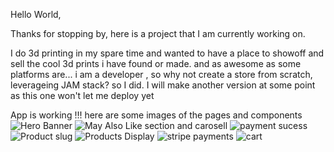 Hello World, 

Thanks for stopping by, here is a project that I am currently working on.



I do 3d printing in my spare time and wanted to have a place to showoff and sell the cool 3d prints i have found or made.
and as awesome as some platforms are... i am a developer , so why not create a store from scratch, leverageing JAM stack?
so I did.
I will make another version at some point as this one won't let me deploy yet 


App is working !!! here are some images of the pages and components 
![Hero Banner](https://user-images.githubusercontent.com/56238070/205802897-b18fa5c9-4947-4314-a21b-6723c556b7ff.PNG)
![May Also Like section and carosell](https://user-images.githubusercontent.com/56238070/205802903-dd6a6ec7-3e90-4365-bbcc-a395c69afeff.PNG)
![payment sucess](https://user-images.githubusercontent.com/56238070/205802908-2e09699a-fc4a-4a22-8951-2bcc05bf8022.PNG)
![Product  slug](https://user-images.githubusercontent.com/56238070/205802913-63e8b3e6-7566-4d29-972b-014dcb6774f1.PNG)
![Products Display](https://user-images.githubusercontent.com/56238070/205802918-2d9d1f7a-9718-4baf-938a-ea0c37eafead.PNG)
![stripe payments](https://user-images.githubusercontent.com/56238070/205802921-009b5a29-d574-44b9-b160-d6ab6f8515a7.PNG)
![cart](https://user-images.githubusercontent.com/56238070/205802925-68473b1f-f62a-4580-887f-46e6d0354ecd.PNG)
